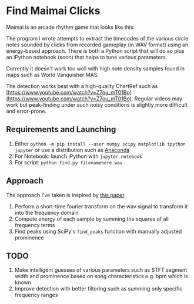 # Find Maimai Clicks

Maimai is an arcade rhythm game that looks like this:

The program I wrote attempts to extract the timecodes of the various circle notes sounded by clicks from recorded gameplay (in WAV format) using an energy-based approach. There is both a Python script that will do so plus an iPython notebook (soon) that helps to tune various parameters. 

Currently it doesn't work too well with high note density samples found in maps such as World Vanquisher MAS. 

The detection works best with a high-quality ChartRef such as [https://www.youtube.com/watch?v=Z7ou_mT01Bo](https://www.youtube.com/watch?v=Z7ou_mT01Bo). Regular videos may work but peak-finding under such noisy conditions is slightly more difficult and error-prone.

## Requirements and Launching

1. Either ```python -m pip install --user numpy scipy matplotlib ipython jupyter``` or use a distribution such as [Anaconda](https://www.anaconda.com/)
2. For Notebook: launch iPython with ```jupyter notebook```
3. For script: ```python find.py filenamehere.wav```

## Approach

The approach I've taken is inspired by [this paper](https://www.ee.columbia.edu/~dpwe/papers/Laro01-swing.pdf).

1. Perform a short-time fourier transform on the wav signal to transform it into the frequency domain
2. Compute energy of each sample by summing the squares of all frequency terms
3. Find peaks using SciPy's ```find_peaks``` function with manually adjusted prominence

## TODO

1. Make intelligent guesses of various parameters such as STFT segment width and prominence based on song characteristics e.g. bpm which is known
2. Improve detection with better filtering such as summing only specific frequency ranges




